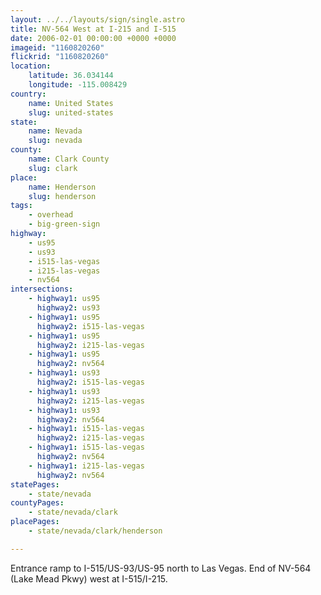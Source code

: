 ```yaml
---
layout: ../../layouts/sign/single.astro
title: NV-564 West at I-215 and I-515
date: 2006-02-01 00:00:00 +0000 +0000
imageid: "1160820260"
flickrid: "1160820260"
location:
    latitude: 36.034144
    longitude: -115.008429
country:
    name: United States
    slug: united-states
state:
    name: Nevada
    slug: nevada
county:
    name: Clark County
    slug: clark
place:
    name: Henderson
    slug: henderson
tags:
    - overhead
    - big-green-sign
highway:
    - us95
    - us93
    - i515-las-vegas
    - i215-las-vegas
    - nv564
intersections:
    - highway1: us95
      highway2: us93
    - highway1: us95
      highway2: i515-las-vegas
    - highway1: us95
      highway2: i215-las-vegas
    - highway1: us95
      highway2: nv564
    - highway1: us93
      highway2: i515-las-vegas
    - highway1: us93
      highway2: i215-las-vegas
    - highway1: us93
      highway2: nv564
    - highway1: i515-las-vegas
      highway2: i215-las-vegas
    - highway1: i515-las-vegas
      highway2: nv564
    - highway1: i215-las-vegas
      highway2: nv564
statePages:
    - state/nevada
countyPages:
    - state/nevada/clark
placePages:
    - state/nevada/clark/henderson

---
```

Entrance ramp to I-515/US-93/US-95 north to Las Vegas.  End of NV-564 (Lake Mead Pkwy) west at I-515/I-215.